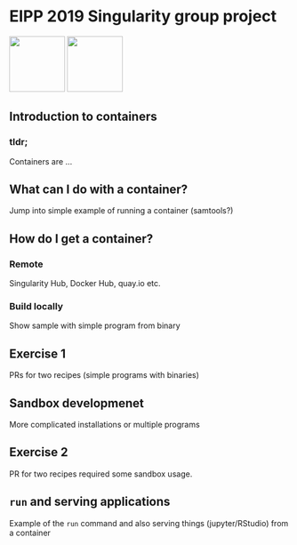 # EIPP 2019 Singularity group project 
<img src="https://sylabs.io/guides/2.6/admin-guide/_static/logo.png" height="100"/> <img src="https://science.sciencemag.org/content/sci/287/5457/1401/F1.medium.gif" height="100"/>

## Introduction to containers

### tldr;

Containers are ...

## What can I do with a container?

Jump into simple example of running a container (samtools?)

## How do I get a container?

### Remote

Singularity Hub, Docker Hub, quay.io etc.

### Build locally

Show sample with simple program from binary

## Exercise 1

PRs for two recipes (simple programs with binaries)

## Sandbox developmenet

More complicated installations or multiple programs

## Exercise 2

PR for two recipes required some sandbox usage.

## `run` and serving applications

Example of the `run` command and also serving things (jupyter/RStudio) from a container
